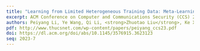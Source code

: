 ```yaml
---
title: "Learning from Limited Heterogeneous Training Data: Meta-Learning for Unsupervised Zero-day Web Attack Detection across  Web Domains"
excerpt: ACM Conference on Computer and Communications Security (CCS) 2023
authors: Peiyang Li, Ye Wang, Qi Li, <strong>Zhuotao Liu</strong>, Ke Xu, Ju Ren, Zhiying Liu, Ruilin Lin
pdf: http://www.thucsnet.com/wp-content/papers/peiyang_ccs23.pdf
doi: https://dl.acm.org/doi/abs/10.1145/3576915.3623123
seq: 2023-7
---
```

